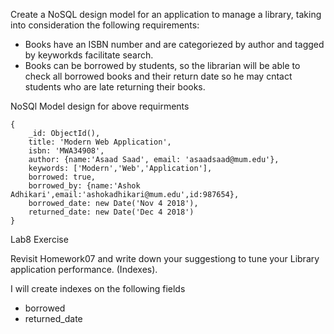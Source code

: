 Create a NoSQL design model for an application to manage a library, taking into consideration the following requirements: 

* Books have an ISBN number and are categoriezed by author and tagged by keyworkds facilitate search.    
* Books can be borrowed by students, so the librarian will be able to check all borrowed books and their return date so he may cntact students who are late returning their books.

NoSQl Model design for above requirments

```
{
    _id: ObjectId(),
    title: 'Modern Web Application',
    isbn: 'MWA34908',
    author: {name:'Asaad Saad', email: 'asaadsaad@mum.edu'},
    keywords: ['Modern','Web','Application'],
    borrowed: true,
    borrowed_by: {name:'Ashok Adhikari',email:'ashokadhikari@mum.edu',id:987654},
    borrowed_date: new Date('Nov 4 2018'),
    returned_date: new Date('Dec 4 2018')
}

```


Lab8 Exercise

Revisit Homework07 and write down your suggestiong to tune your Library application performance. (Indexes).

I will create indexes on the following fields
 - borrowed
 - returned_date